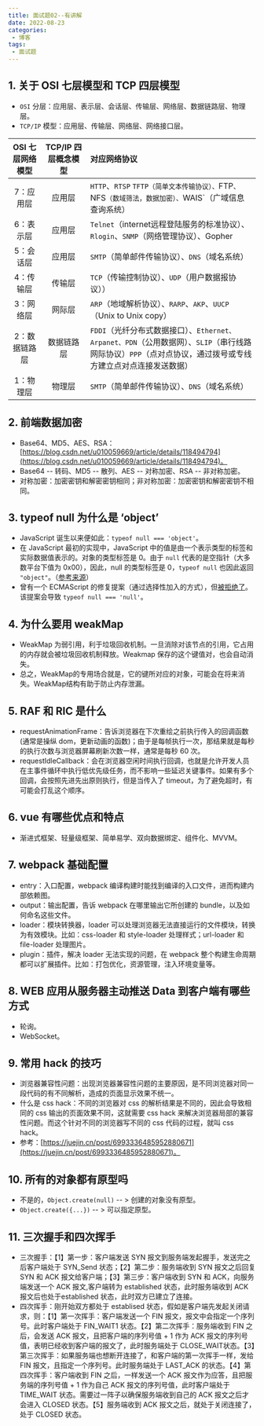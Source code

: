 ```yaml
---
title: 面试题02--有讲解
date: 2022-08-23
categories:
 - 博客
tags:
 - 面试题
---
```


<!-- more -->



## 1. 关于 OSI 七层模型和 TCP 四层模型

- `OSI` 分层：应用层、表示层、会话层、传输层、网络层、数据链路层、物理层。
- `TCP/IP` 模型：应用层、传输层、网络层、网络接口层。

| OSI 七层网络模型 | TCP/IP 四层概念模型 | 对应网络协议                                                 |
| :--------------: | :-----------------: | :----------------------------------------------------------- |
|    7：应用层     |       应用层        | `HTTP`、`RTSP` `TFTP（简单文本传输协议）、`FTP`、` NFS`（数域筛法，数据加密）、`WAIS`（广域信息查询系统） |
|    6：表示层     |       应用层        | `Telnet`（internet远程登陆服务的标准协议）、`Rlogin`、`SNMP`（网络管理协议）、Gopher |
|    5：会话层     |       应用层        | `SMTP`（简单邮件传输协议）、`DNS`（域名系统）                |
|    4：传输层     |       传输层        | `TCP`（传输控制协议）、`UDP`（用户数据报协议））             |
|    3：网络层     |       网际层        | `ARP`（地域解析协议）、`RARP`、`AKP`、`UUCP`（Unix to Unix copy） |
|  2：数据链路层   |     数据链路层      | `FDDI`（光纤分布式数据接口）、`Ethernet、Arpanet、PDN`（公用数据网）、`SLIP`（串行线路网际协议）`PPP`（点对点协议，通过拨号或专线方建立点对点连接发送数据） |
|    1：物理层     |       物理层        | `SMTP`（简单邮件传输协议）、`DNS`（域名系统）                |



## 2. 前端数据加密

- Base64、MD5、AES、RSA：[https://blog.csdn.net/u010059669/article/details/118494794](https://blog.csdn.net/u010059669/article/details/118494794)。
- Base64 -- 转码、MD5 -- 散列、AES -- 对称加密、RSA -- 非对称加密。
- 对称加密：加密密钥和解密密钥相同；非对称加密：加密密钥和解密密钥不相同。



## 3. typeof null 为什么是 ‘object’

- JavaScript 诞生以来便如此：`typeof null === 'object'`。
- 在 JavaScript 最初的实现中，JavaScript 中的值是由一个表示类型的标签和实际数据值表示的。对象的类型标签是 0。由于 `null` 代表的是空指针（大多数平台下值为 0x00），因此，null 的类型标签是 0，`typeof null` 也因此返回 `"object"`。（[参考来源](https://www.2ality.com/2013/10/typeof-null.html)）
- 曾有一个 ECMAScript 的修复提案（通过选择性加入的方式），但[被拒绝了](http://wiki.ecmascript.org/doku.php?id=harmony:typeof_null)。该提案会导致 `typeof null === 'null'`。



## 4. 为什么要用 weakMap

- WeakMap 为弱引用，利于垃圾回收机制。一旦消除对该节点的引用，它占用的内存就会被垃圾回收机制释放。Weakmap 保存的这个键值对，也会自动消失。
- 总之，WeakMap的专用场合就是，它的键所对应的对象，可能会在将来消失。WeakMap结构有助于防止内存泄漏。

  

## 5. RAF 和 RIC 是什么

- requestAnimationFrame：告诉浏览器在下次重绘之前执行传入的回调函数(通常是操纵 dom，更新动画的函数)；由于是每帧执行一次，那结果就是每秒的执行次数与浏览器屏幕刷新次数一样，通常是每秒 60 次。
- requestIdleCallback：会在浏览器空闲时间执行回调，也就是允许开发人员在主事件循环中执行低优先级任务，而不影响一些延迟关键事件。如果有多个回调，会按照先进先出原则执行，但是当传入了 timeout，为了避免超时，有可能会打乱这个顺序。



## 6. vue 有哪些优点和特点

- 渐进式框架、轻量级框架、简单易学、双向数据绑定、组件化、MVVM。



## 7. webpack 基础配置

- entry：入口配置，webpack 编译构建时能找到编译的入口文件，进而构建内部依赖图。
- output：输出配置，告诉 webpack 在哪里输出它所创建的 bundle，以及如何命名这些文件。
- loader：模块转换器，loader 可以处理浏览器无法直接运行的文件模块，转换为有效模块。比如：css-loader 和 style-loader 处理样式；url-loader 和 file-loader 处理图片。
- plugin：插件，解决 loader 无法实现的问题，在 webpack 整个构建生命周期都可以扩展插件。比如：打包优化，资源管理，注入环境变量等。



## 8. WEB 应用从服务器主动推送 Data 到客户端有哪些方式

- 轮询。
- WebSocket。



## 9. 常用 hack 的技巧

- 浏览器兼容性问题：出现浏览器兼容性问题的主要原因，是不同浏览器对同一段代码的有不同解析，造成的页面显示效果不统一。
- 什么是 css hack：不同的浏览器对 css 的解析结果是不同的，因此会导致相同的 css 输出的页面效果不同，这就需要 css hack 来解决浏览器局部的兼容性问题。而这个针对不同的浏览器写不同的 css 代码的过程，就叫 css hack。
- 参考：[https://juejin.cn/post/6993336485952880671](https://juejin.cn/post/6993336485952880671)。



## 10. 所有的对象都有原型吗

- 不是的，`Object.create(null)`  -- > 创建的对象没有原型。
- `Object.create({...})` -- > 可以指定原型。



## 11. 三次握手和四次挥手

- 三次握手：【1】第一步：客户端发送 SYN 报文到服务端发起握手，发送完之后客户端处于 SYN_Send 状态；【2】第二步：服务端收到 SYN 报文之后回复 SYN 和 ACK 报文给客户端；【3】第三步：客户端收到 SYN 和 ACK，向服务端发送一个 ACK 报文,客户端转为 established 状态，此时服务端收到 ACK 报文后也处于established 状态，此时双方已建立了连接。
- 四次挥手：刚开始双方都处于 establised 状态，假如是客户端先发起关闭请求，则：【1】第一次挥手：客户端发送一个 FIN 报文，报文中会指定一个序列号。此时客户端处于 FIN_WAIT1 状态。【2】第二次挥手：服务端收到 FIN 之后，会发送 ACK 报文，且把客户端的序列号值 + 1 作为 ACK 报文的序列号值，表明已经收到客户端的报文了，此时服务端处于 CLOSE_WAIT状态。【3】第三次挥手：如果服务端也想断开连接了，和客户端的第一次挥手一样，发给 FIN 报文，且指定一个序列号。此时服务端处于 LAST_ACK 的状态。【4】第四次挥手：客户端收到 FIN 之后，一样发送一个 ACK 报文作为应答，且把服务端的序列号值 + 1 作为自己 ACK 报文的序列号值，此时客户端处于 TIME_WAIT 状态。需要过一阵子以确保服务端收到自己的 ACK 报文之后才会进入 CLOSED 状态。【5】服务端收到 ACK 报文之后，就处于关闭连接了，处于 CLOSED 状态。

